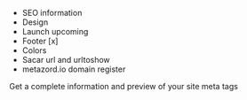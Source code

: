 - SEO information
- Design
- Launch upcoming
- Footer [x]
- Colors
- Sacar url and urltoshow
- metazord.io domain register


Get a complete information and preview of your site meta tags 